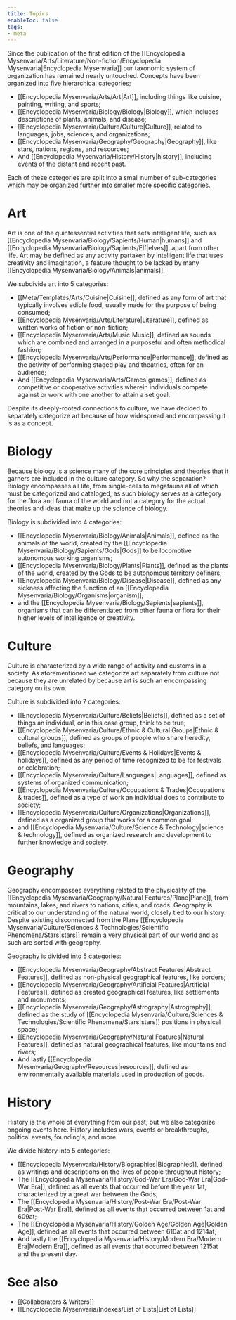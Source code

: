 ```yaml
---
title: Topics
enableToc: false
tags:
- meta
---
```


Since the publication of the first edition of the [[Encyclopedia Mysenvaria/Arts/Literature/Non-fiction/Encyclopedia Mysenvaria|Encyclopedia Mysenvaria]] our taxonomic system of organization has remained nearly untouched. Concepts have been organized into five hierarchical categories; 

- [[Encyclopedia Mysenvaria/Arts/Art|Art]], including things like cuisine, painting, writing, and sports;
- [[Encyclopedia Mysenvaria/Biology/Biology|Biology]], which includes descriptions of plants, animals, and disease;
- [[Encyclopedia Mysenvaria/Culture/Culture|Culture]], related to languages, jobs, sciences, and organizations;
- [[Encyclopedia Mysenvaria/Geography/Geography|Geography]], like stars, nations, regions, and resources;
- And [[Encyclopedia Mysenvaria/History/History|history]], including events of the distant and recent past.

Each of these categories are split into a small number of sub-categories which may be organized further into smaller more specific categories. 
# Art
Art is one of the quintessential activities that sets intelligent life, such as [[Encyclopedia Mysenvaria/Biology/Sapients/Human|humans]] and [[Encyclopedia Mysenvaria/Biology/Sapients/Elf|elves]], apart from other life. Art may be defined as any activity partaken by intelligent life that uses creativity and imagination, a feature thought to be lacked by many [[Encyclopedia Mysenvaria/Biology/Animals|animals]].

We subdivide art into 5 categories:

- [[Meta/Templates/Arts/Cuisine|Cuisine]], defined as any form of art that typically involves edible food, usually made for the purpose of being consumed;
- [[Encyclopedia Mysenvaria/Arts/Literature|Literature]], defined as written works of fiction or non-fiction;
- [[Encyclopedia Mysenvaria/Arts/Music|Music]], defined as sounds which are combined and arranged in a purposeful and often methodical fashion;
- [[Encyclopedia Mysenvaria/Arts/Performance|Performance]], defined as the activity of performing staged play and theatrics, often for an audience;
- And [[Encyclopedia Mysenvaria/Arts/Games|games]], defined as competitive or cooperative activities wherein individuals compete against or work with one another to attain a set goal.

Despite its deeply-rooted connections to culture, we have decided to separately categorize art because of how widespread and encompassing it is as a concept.
# Biology
Because biology is a science many of the core principles and theories that it garners are included in the culture category. So why the separation? Biology encompasses all life, from single-cells to megafauna all of which must be categorized and cataloged, as such biology serves as a category for the flora and fauna of the world and not a category for the actual theories and ideas that make up the science of biology.

Biology is subdivided into 4 categories:

- [[Encyclopedia Mysenvaria/Biology/Animals|Animals]], defined as the animals of the world, created by the [[Encyclopedia Mysenvaria/Biology/Sapients/Gods|Gods]] to be locomotive autonomous working organisms;
- [[Encyclopedia Mysenvaria/Biology/Plants|Plants]], defined as the plants of the world, created by the Gods to be autonomous territory definers;
- [[Encyclopedia Mysenvaria/Biology/Disease|Disease]], defined as any sickness affecting the function of an [[Encyclopedia Mysenvaria/Biology/Organisms|organism]];
- and the [[Encyclopedia Mysenvaria/Biology/Sapients|sapients]], organisms that can be differentiated from other fauna or flora for their higher levels of intelligence or creativity.
# Culture
Culture is characterized by a wide range of activity and customs in a society. As aforementioned we categorize art separately from culture not because they are unrelated by because art is such an encompassing category on its own.

Culture is subdivided into 7 categories:

- [[Encyclopedia Mysenvaria/Culture/Beliefs|Beliefs]], defined as a set of things an individual, or in this case group, think to be true;
- [[Encyclopedia Mysenvaria/Culture/Ethnic & Cultural Groups|Ethnic & cultural groups]], defined as groups of people who share heredity, beliefs, and languages;
- [[Encyclopedia Mysenvaria/Culture/Events & Holidays|Events & holidays]], defined as any period of time recognized to be for festivals or celebration;
- [[Encyclopedia Mysenvaria/Culture/Languages|Languages]], defined as systems of organized communication;
- [[Encyclopedia Mysenvaria/Culture/Occupations & Trades|Occupations & trades]], defined as a type of work an individual does to contribute to society;
- [[Encyclopedia Mysenvaria/Culture/Organizations|Organizations]], defined as a organized group that works for a common goal;
- and [[Encyclopedia Mysenvaria/Culture/Science & Technology|science & technology]], defined as organized research and development to further knowledge and society.
# Geography
Geography encompasses everything related to the physicality of the [[Encyclopedia Mysenvaria/Geography/Natural Features/Plane|Plane]], from mountains, lakes, and rivers to nations, cities, and roads. Geography is critical to our understanding of the natural world, closely tied to our history. Despite existing disconnected from the Plane [[Encyclopedia Mysenvaria/Culture/Sciences & Technologies/Scientific Phenomena/Stars|stars]] remain a very physical part of our world and as such are sorted with geography.

Geography is divided into 5 categories:

- [[Encyclopedia Mysenvaria/Geography/Abstract Features|Abstract Features]], defined as non-physical geographical features, like borders;
- [[Encyclopedia Mysenvaria/Geography/Artificial Features|Artificial Features]], defined as created geographical features, like settlements and monuments;
- [[Encyclopedia Mysenvaria/Geography/Astrography|Astrography]], defined as the study of [[Encyclopedia Mysenvaria/Culture/Sciences & Technologies/Scientific Phenomena/Stars|stars]] positions in physical space;
- [[Encyclopedia Mysenvaria/Geography/Natural Features|Natural Features]], defined as natural geographical features, like mountains and rivers;
- And lastly [[Encyclopedia Mysenvaria/Geography/Resources|resources]], defined as environmentally available materials used in production of goods.
# History
History is the whole of everything from our past, but we also categorize ongoing events here. History includes wars, events or breakthroughs, political events, founding's, and more.

We divide history into 5 categories:

-  [[Encyclopedia Mysenvaria/History/Biographies|Biographies]], defined as writings and descriptions on the lives of people throughout history;
- The [[Encyclopedia Mysenvaria/History/God-War Era/God-War Era|God-War Era]], defined as all events that occurred before the year 1at, characterized by a great war between the Gods;
- The [[Encyclopedia Mysenvaria/History/Post-War Era/Post-War Era|Post-War Era]], defined as all events that occurred between 1at and 609at;
- The [[Encyclopedia Mysenvaria/History/Golden Age/Golden Age|Golden Age]], defined as all events that occurred between 610at and 1214at;
- And lastly the [[Encyclopedia Mysenvaria/History/Modern Era/Modern Era|Modern Era]], defined as all events that occurred between 1215at and the present day.
# See also
- [[Collaborators & Writers]]
- [[Encyclopedia Mysenvaria/Indexes/List of Lists|List of Lists]]